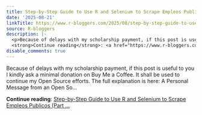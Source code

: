 ```yaml
---
title: Step-by-Step Guide to Use R and Selenium to Scrape Empleos Publicos (Part 2)
date: '2025-08-21'
linkTitle: https://www.r-bloggers.com/2025/08/step-by-step-guide-to-use-r-and-selenium-to-scrape-empleos-publicos-part-2/
source: R-bloggers
description: |-
  <p>Because of delays with my scholarship payment, if this post is useful to you I kindly ask a minimal donation on Buy Me a Coffee. It shall be used to continue my Open Source efforts. The full explanation is here: A Personal Message from an Open So...</p>
  <strong>Continue reading</strong>: <a href="https://www.r-bloggers.com/2025/08/step-by-step-guide-to-use-r-and-selenium-to-scrape-empleos-publicos-part-2/">Step-by-Step Guide to Use R and Selenium to Scrape Empleos Publicos (Part ...
disable_comments: true
---
```

<p>Because of delays with my scholarship payment, if this post is useful to you I kindly ask a minimal donation on Buy Me a Coffee. It shall be used to continue my Open Source efforts. The full explanation is here: A Personal Message from an Open So...</p>
<strong>Continue reading</strong>: <a href="https://www.r-bloggers.com/2025/08/step-by-step-guide-to-use-r-and-selenium-to-scrape-empleos-publicos-part-2/">Step-by-Step Guide to Use R and Selenium to Scrape Empleos Publicos (Part ...